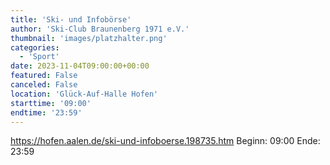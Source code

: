 ```yaml
---
title: 'Ski- und Infobörse'
author: 'Ski-Club Braunenberg 1971 e.V.'
thumbnail: 'images/platzhalter.png'
categories:
  - 'Sport'
date: 2023-11-04T09:00:00+00:00
featured: False
canceled: False
location: 'Glück-Auf-Halle Hofen'
starttime: '09:00'
endtime: '23:59'
---
```

https://hofen.aalen.de/ski-und-infoboerse.198735.htm
Beginn: 09:00
 Ende: 23:59